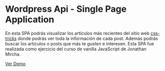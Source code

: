 # Wordpress Api - Single Page Application

En esta SPA podrás visualizar los artículos más recientes del sitio web [css-tricks](https://css-tricks.com/)  donde podrás ver toda la información de cada post. Además podrás buscar los artículos o posts que más te gusten e interesen. Esta  SPA fue realizada como ejercicio del curso de vanilla JavaScript de Jonathan Mircha.

[Ver Demo](https://danielalbanez40.github.io/wp-Spa/)